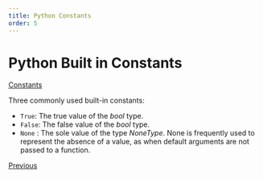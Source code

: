 ```yaml
---
title: Python Constants
order: 5
---
```

# Python Built in Constants

[Constants](https://docs.python.org/3/library/constants.html)

Three commonly used built-in constants:

- `True`: The true value of the _bool_ type.
- `False`: The false value of the _bool_ type.
- `None` : The sole value of the type _NoneType_. None is frequently used to represent the absence of a value, as when default arguments are not passed to a function.

[Previous](Python-Basics)
